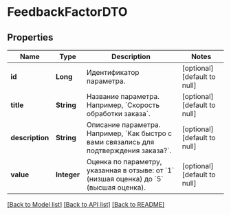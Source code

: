 # FeedbackFactorDTO
## Properties

| Name | Type | Description | Notes |
|------------ | ------------- | ------------- | -------------|
| **id** | **Long** | Идентификатор параметра. | [optional] [default to null] |
| **title** | **String** | Название параметра. Например, &#x60;Скорость обработки заказа&#x60;. | [optional] [default to null] |
| **description** | **String** | Описание параметра. Например, &#x60;Как быстро с вами связались для подтверждения заказа?&#x60;. | [optional] [default to null] |
| **value** | **Integer** | Оценка по параметру, указанная в отзыве: от &#x60;1&#x60; (низшая оценка) до &#x60;5&#x60; (высшая оценка).  | [optional] [default to null] |

[[Back to Model list]](../README.md#documentation-for-models) [[Back to API list]](../README.md#documentation-for-api-endpoints) [[Back to README]](../README.md)

